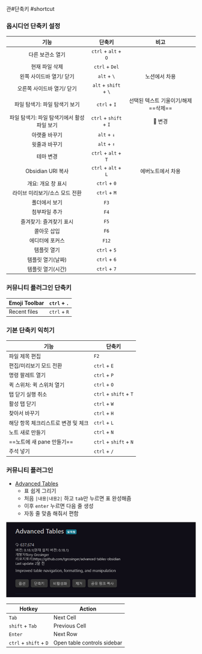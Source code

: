 관#단축키 #shortcut 

### 옵시디언 단축키 설정
|                    기능                     |         단축키         |                 비고                 |
|:-------------------------------------------:|:----------------------:|:------------------------------------:|
|              다른 보관소 열기               |  `ctrl` + `alt` + `O`  |                                      |
|               현재 파일 삭제                |     `ctrl` + `Del`     |                                      |
|          왼쪽 사이드바 열기/ 닫기           |      `alt` + `\`       |            노션에서 차용             |
|         오른쪽 사이드바 열기/ 닫기          | `alt` + `shift` + `\`  |                                      |
|        파일 탐색기: 파일 탐색기 보기        |      `ctrl` + `I`      | 선택된 텍스트 기울이기/해제 ==삭제== |
| 파일 탐색기: 파일 탐색기에서 활성 파일 보기 | `ctrl` + `shift` + `I` |               📌 변경                |
|                아랫줄 바꾸기                |      `alt` + `↓`       |                                      |
|                윗줄과 바꾸기                |      `alt` + `↑`       |                                      |
|                  테마 변경                  |  `ctrl` + `alt` + `T`  |                                      |
|              Obsidian URI 복사              |  `ctrl` + `alt` + `L`  |          에버노트에서 차용           |
|             개요: 개요 창 표시              |      `ctrl` + `0`      |                                      |
|       라이브 미리보기/소스 모드 전환        |      `ctrl` + `M`      |                                      |
|                폴더에서 보기                |          `F3`          |                                      |
|                첨부파일 추가                |          `F4`          |                                      |
|           즐겨찾기: 즐겨찾기 표시           |          `F5`          |                                      |
|                 콜아웃 삽입                 |          `F6`          |                                      |
|               에디터에 포커스               |         `F12`          |                                      |
|                 템플릿 열기                 |      `ctrl` + `5`      |                                      |
|              템플릿 열기(날짜)              |      `ctrl` + `6`      |                                      |
|              템플릿 열기(시간)              |      `ctrl` + `7`      |                                      |


### 커뮤니티 플러그인 단축키
| Emoji Toolbar | `ctrl` + `.` |
| ------------- | ------------ |
| Recent files   | `ctrl` + `R`     |


### 기본 단축키 익히기
| 기능                                | 단축키                 |
| ----------------------------------- | ---------------------- |
| 파일 제목 편집                      | `F2`                   |
| 편집/미리보기 모드 전환             | `ctrl` + `E`           |
| 명령 팔레트 열기                    | `ctrl` + `P`           |
| 퀵 스위처: 퀵 스위처 열기           | `ctrl` + `O`           |
| 탭 닫기 실행 취소                   | `ctrl` + `shift` + `T` |
| 활성 탭 닫기                        | `ctrl` + `W`           |
| 찾아서 바꾸기                       | `ctrl` + `H`           |
| 해당 항목 체크리스트로 변경 및 체크 | `ctrl` + `L`           |
| 노트 새로 만들기                    | `ctrl` + `N`           |
| ==노트에 새 pane 만들기==              | `ctrl` + `shift` + `N` |
| 주석 넣기     | `ctrl` + `/`       |


### 커뮤니티 플러그인

-   [Advanced Tables](obsidian://show-plugin?id=table-editor-obsidian) 
    - 표 쉽게 그리기
    - 처음 `|내용|내용2|` 하고 `tab`만 누르면 표 완성해줌
    - 이후 `enter` 누르면 다음 줄 생성
    - 자동 줄 맞춤 해줘서 편함

![](../assets/image-20230217163551003.png)

| Hotkey                 | Action                      |
| ---------------------- | --------------------------- |
| `Tab`                  | Next Cell                   |
| ``shift`` + `Tab`        | Previous Cell               |
| `Enter`                | Next Row                    |
| ``ctrl`` + ``shift`` + `D` | Open table controls sidebar |
 
